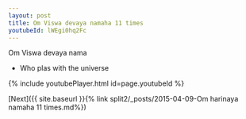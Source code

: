 ```yaml
---
layout: post
title: Om Viswa devaya namaha 11 times
youtubeId: lWEgi0hq2Fc
---
```

 
 
Om Viswa devaya nama 
 
 -  Who plas with the universe 
 
  
 
  
 
 
 
 
 
 


{% include youtubePlayer.html id=page.youtubeId %}
 
[Next]({{ site.baseurl }}{% link  split2/_posts/2015-04-09-Om harinaya namaha 11 times.md%})
 
